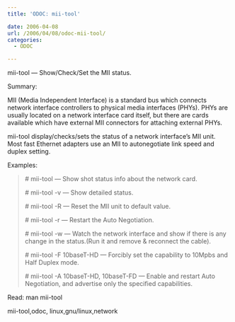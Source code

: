 ```yaml
---
title: 'ODOC: mii-tool'

date: 2006-04-08
url: /2006/04/08/odoc-mii-tool/
categories:
  - ODOC

---
```

mii-tool &#8212; Show/Check/Set the MII status.

Summary:

MII (Media Independent Interface) is a standard bus which connects network interface controllers to physical media interfaces (PHYs). PHYs are usually located on a network interface card itself, but there are cards available which have external MII connectors for attaching external PHYs.

mii-tool display/checks/sets the status of a network interface&#8217;s MII unit. Most fast Ethernet adapters use an MII to autonegotiate link speed and duplex setting.

Examples:

> \# mii-tool &#8212; Show shot status info about the network card.
> 
> \# mii-tool -v &#8212; Show detailed status.
> 
> \# mii-tool -R &#8212; Reset the MII unit to default value.
> 
> \# mii-tool -r &#8212; Restart the Auto Negotiation.
> 
> \# mii-tool -w &#8212; Watch the network interface and show if there is any change in the status.(Run it and remove & reconnect the cable).
> 
> \# mii-tool -F 10baseT-HD &#8212; Forcibly set the capability to 10Mpbs and Half Duplex mode.
> 
> \# mii-tool -A 10baseT-HD, 10baseT-FD &#8212; Enable and restart Auto Negotiation, and advertise only the specified capabilities.

Read: man mii-tool
  
<tags>mii-tool,odoc, linux,gnu/linux,network</tags>